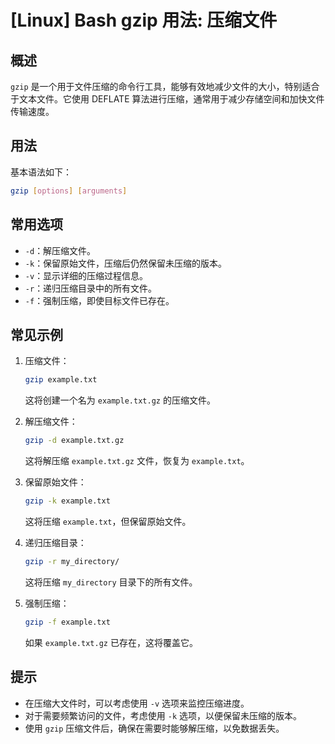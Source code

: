 # [Linux] Bash gzip 用法: 压缩文件

## 概述
`gzip` 是一个用于文件压缩的命令行工具，能够有效地减少文件的大小，特别适合于文本文件。它使用 DEFLATE 算法进行压缩，通常用于减少存储空间和加快文件传输速度。

## 用法
基本语法如下：
```bash
gzip [options] [arguments]
```

## 常用选项
- `-d`：解压缩文件。
- `-k`：保留原始文件，压缩后仍然保留未压缩的版本。
- `-v`：显示详细的压缩过程信息。
- `-r`：递归压缩目录中的所有文件。
- `-f`：强制压缩，即使目标文件已存在。

## 常见示例
1. 压缩文件：
   ```bash
   gzip example.txt
   ```
   这将创建一个名为 `example.txt.gz` 的压缩文件。

2. 解压缩文件：
   ```bash
   gzip -d example.txt.gz
   ```
   这将解压缩 `example.txt.gz` 文件，恢复为 `example.txt`。

3. 保留原始文件：
   ```bash
   gzip -k example.txt
   ```
   这将压缩 `example.txt`，但保留原始文件。

4. 递归压缩目录：
   ```bash
   gzip -r my_directory/
   ```
   这将压缩 `my_directory` 目录下的所有文件。

5. 强制压缩：
   ```bash
   gzip -f example.txt
   ```
   如果 `example.txt.gz` 已存在，这将覆盖它。

## 提示
- 在压缩大文件时，可以考虑使用 `-v` 选项来监控压缩进度。
- 对于需要频繁访问的文件，考虑使用 `-k` 选项，以便保留未压缩的版本。
- 使用 `gzip` 压缩文件后，确保在需要时能够解压缩，以免数据丢失。